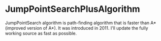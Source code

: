 # JumpPointSearchPlusAlgorithm
JumpPointSearch algorithm is path-finding algorithm that is faster than A*(improved version of A*). It was introduced in 2011.
I'll update the fully working source as fast as possible.
